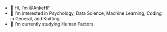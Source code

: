 - 👋 Hi, I’m @AnkeHF
- 👀 I’m interested in Psychology, Data Science, Machine Learning, Coding in General, and Knitting.
- 🌱 I’m currently studying Human Factors.
<!---
AnkeHF/AnkeHF is a ✨ special ✨ repository because its `README.md` (this file) appears on your GitHub profile.
You can click the Preview link to take a look at your changes.
--->
